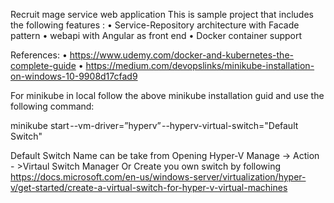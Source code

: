 Recruit mage service web application This is sample project that includes the following features :
•	Service-Repository architecture with Facade pattern
•	webapi with Angular as front end
•	Docker container support


References: 
•	https://www.udemy.com/docker-and-kubernetes-the-complete-guide
•	https://medium.com/devopslinks/minikube-installation-on-windows-10-9908d17cfad9

For minikube in local follow the above minikube installation guid and use the following command:

minikube start --vm-driver=”hyperv” --hyperv-virtual-switch="Default Switch"

Default Switch Name can be take from Opening Hyper-V Manage -> Action - >Virtaul Switch Manager
Or Create you own switch by following https://docs.microsoft.com/en-us/windows-server/virtualization/hyper-v/get-started/create-a-virtual-switch-for-hyper-v-virtual-machines
